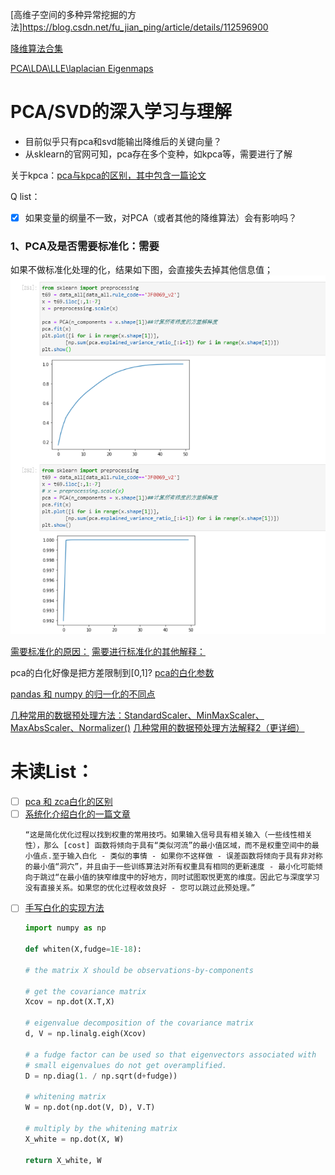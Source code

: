 [高维子空间的多种异常挖掘的方法]https://blog.csdn.net/fu_jian_ping/article/details/112596900

[降维算法合集](https://zhuanlan.zhihu.com/p/126661239)

[PCA\LDA\LLE\laplacian Eigenmaps](https://cloud.tencent.com/developer/article/1106120)


# PCA/SVD的深入学习与理解
 - 目前似乎只有pca和svd能输出降维后的关键向量？
 - 从sklearn的官网可知，pca存在多个变种，如kpca等，需要进行了解
  
关于kpca：[pca与kpca的区别，其中包含一篇论文](https://qastack.cn/stats/94463/what-are-the-advantages-of-kernel-pca-over-standard-pca)


Q list：

- [x] 如果变量的纲量不一致，对PCA（或者其他的降维算法）会有影响吗？


### 1、PCA及是否需要标准化：需要
如果不做标准化处理的化，结果如下图，会直接失去掉其他信息值；
![image](./image/pca.png)

[需要标准化的原因：](https://www.jianshu.com/p/ae9db78ebb0f)
[需要进行标准化的其他解释：](http://sofasofa.io/forum_main_post.php?postid=1000375)





pca的白化好像是把方差限制到[0,1]?
[pca的白化参数](https://blog.csdn.net/ouyangfushu/article/details/84797210)

[pandas 和 numpy 的归一化的不同点](https://blog.csdn.net/hjxzb/article/details/78610961https://blog.csdn.net/hjxzb/article/details/78610961)

[几种常用的数据预处理方法：StandardScaler、MinMaxScaler、MaxAbsScaler、Normalizer()](https://www.zhihu.com/question/20467170)
[几种常用的数据预处理方法解释2（更详细）](https://towardsdatascience.com/scale-standardize-or-normalize-with-scikit-learn-6ccc7d176a02)
# 未读List：
- [ ] [pca 和 zca白化的区别](https://stats.stackexchange.com/questions/117427/what-is-the-difference-between-zca-whitening-and-pca-whitening)
- [ ] [系统化介绍白化的一篇文章](https://mccormickml.com/2014/06/03/deep-learning-tutorial-pca-and-whitening/)
    ```
    “这是简化优化过程以找到权重的常用技巧。如果输入信号具有相关输入（一些线性相关性），那么 [cost] 函数将倾向于具有“类似河流”的最小值区域，而不是权重空间中的最小值点.至于输入白化 - 类似的事情 - 如果你不这样做 - 误差函数将倾向于具有非对称的最小值“洞穴”，并且由于一些训练算法对所有权重具有相同的更新速度 - 最小化可能倾向于跳过“在最小值的狭窄维度中的好地方，同时试图取悦更宽的维度。因此它与深度学习没有直接关系。如果您的优化过程收敛良好 - 您可以跳过此预处理。”

- [ ] [手写白化的实现方法](https://stackoverflow.com/questions/6574782/how-to-whiten-matrix-in-pca)
    ```python
    import numpy as np

    def whiten(X,fudge=1E-18):

    # the matrix X should be observations-by-components

    # get the covariance matrix
    Xcov = np.dot(X.T,X)

    # eigenvalue decomposition of the covariance matrix
    d, V = np.linalg.eigh(Xcov)

    # a fudge factor can be used so that eigenvectors associated with
    # small eigenvalues do not get overamplified.
    D = np.diag(1. / np.sqrt(d+fudge))

    # whitening matrix
    W = np.dot(np.dot(V, D), V.T)

    # multiply by the whitening matrix
    X_white = np.dot(X, W)

    return X_white, W
    ```